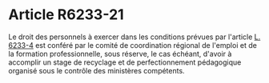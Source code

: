 # Article R6233-21

  
Le droit des personnels à exercer dans les conditions prévues par l'article [L. 6233-4][1] est conféré par le comité de coordination régional de l'emploi et de la formation professionnelle, sous réserve, le cas échéant, d'avoir à accomplir un stage de recyclage et de perfectionnement pédagogique organisé sous le contrôle des ministères compétents.

 [1]: /affichCodeArticle.do?cidTexte=LEGITEXT000006072050&idArticle=LEGIARTI000006904080&dateTexte=&categorieLien=cid